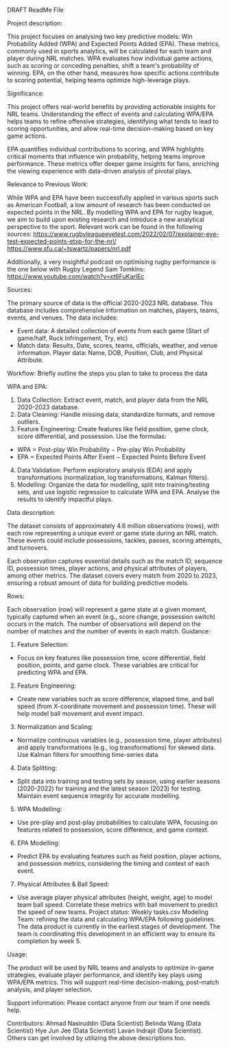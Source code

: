 DRAFT ReadMe File


Project description:

This project focuses on analysing two key predictive models: Win Probability Added (WPA) and Expected Points Added (EPA). These metrics, commonly used in sports analytics, will be calculated for each team and player during NRL matches. WPA evaluates how individual game actions, such as scoring or conceding penalties, shift a team's probability of winning. EPA, on the other hand, measures how specific actions contribute to scoring potential, helping teams optimize high-leverage plays. 

Significance:

This project offers real-world benefits by providing actionable insights for NRL teams. Understanding the effect of events and calculating WPA/EPA helps teams to refine offensive strategies, identifying what tends to lead to scoring opportunities, and allow real-time decision-making based on key game actions.

EPA quantifies individual contributions to scoring, and WPA highlights critical moments that influence win probability, helping teams improve performance. These metrics offer deeper game insights for fans, enriching the viewing experience with data-driven analysis of pivotal plays.

Relevance to Previous Work:

While WPA and EPA have been successfully applied in various sports such as American Football, a low amount of research has been conducted on expected points in the NRL. By modelling WPA and EPA for rugby league, we aim to build upon existing research and introduce a new analytical perspective to the sport. Relevant work can be found in the following sources:
https://www.rugbyleagueeyetest.com/2022/02/07/explainer-eye-test-expected-points-etxp-for-the-nrl/ 
https://www.sfu.ca/~tswartz/papers/nrl.pdf 

Additionally, a very insightful podcast on optimising rugby performance is the one below with Rugby Legend Sam Tomkins:
https://www.youtube.com/watch?v=xt6FuKarlEc 

Sources:

The primary source of data is the official 2020-2023 NRL database. This database includes comprehensive information on matches, players, teams, events, and venues. The data includes:
-	Event data: A detailed collection of events from each game (Start of game/half, Ruck Infringement, Try, etc) 
-	Match data: Results, Date, scores, teams, officials, weather, and venue information. Player data: Name, DOB, Position, Club, and Physical Attribute.

Workflow: Briefly outline the steps you plan to take to process the data

WPA and EPA:
1.	Data Collection: Extract event, match, and player data from the NRL 2020-2023 database.
2.	Data Cleaning: Handle missing data, standardize formats, and remove outliers.
3.	Feature Engineering: Create features like field position, game clock, score differential, and possession. Use the formulas:
-	WPA = Post-play Win Probability − Pre-play Win Probability
-	EPA = Expected Points After Event − Expected Points Before Event
4.	Data Validation: Perform exploratory analysis (EDA) and apply transformations (normalization, log transformations, Kalman filters).
5.	Modelling: Organize the data for modelling, split into training/testing sets, and use logistic regression to calculate WPA and EPA. Analyse the results to identify impactful plays.

Data description: 

The dataset consists of approximately 4.6 million observations (rows), with each row representing a unique event or game state during an NRL match. These events could include possessions, tackles, passes, scoring attempts, and turnovers.

Each observation captures essential details such as the match ID, sequence ID, possession times, player actions, and physical attributes of players, among other metrics. The dataset covers every match from 2020 to 2023, ensuring a robust amount of data for building predictive models.

Rows:

Each observation (row) will represent a game state at a given moment, typically captured when an event (e.g., score change, possession switch) occurs in the match. The number of observations will depend on the number of matches and the number of events in each match.
Guidance:
1.	Feature Selection:
-	Focus on key features like possession time, score differential, field position, points, and game clock. These variables are critical for predicting WPA and EPA.
2.	Feature Engineering:
-	Create new variables such as score difference, elapsed time, and ball speed (from X-coordinate movement and possession time). These will help model ball movement and event impact.
3.	Normalization and Scaling:
-	Normalize continuous variables (e.g., possession time, player attributes) and apply transformations (e.g., log transformations) for skewed data. Use Kalman filters for smoothing time-series data.
4.	Data Splitting:
-	Split data into training and testing sets by season, using earlier seasons (2020-2022) for training and the latest season (2023) for testing. Maintain event sequence integrity for accurate modelling.
5.	WPA Modelling:
-	Use pre-play and post-play probabilities to calculate WPA, focusing on features related to possession, score difference, and game context.
6.	EPA Modelling:
-	Predict EPA by evaluating features such as field position, player actions, and possession metrics, considering the timing and context of each event.
7.	Physical Attributes & Ball Speed:
-	Use average player physical attributes (height, weight, age) to model team ball speed. Correlate these metrics with ball movement to predict the speed of new teams.
Project status:
Weekly tasks.csv 
Modeling Team: refining the data and calculating WPA/EPA following guidelines. 
The data product is currently in the earliest stages of development. The team is coordinating this development in an efficient way to ensure its completion by week 5.

Usage: 

The product will be used by NRL teams and analysts to optimize in-game strategies, evaluate player performance, and identify key plays using WPA/EPA metrics. This will support real-time decision-making, post-match analysis, and player selection.

Support information: 
Please contact anyone from our team if one needs help. 

Contributors: 
Ahmad Nasiruddin (Data Scientist) Belinda Wang (Data Scientist) Hye Jun Jee (Data Scientist) Lavan Indrajit (Data Scientist). Others can get involved by utilizing the above descriptions too. 

